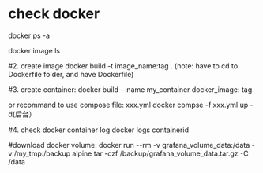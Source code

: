 # check docker
docker ps -a

docker image ls

#2. create image 
docker build -t image_name:tag . (note: have to cd to Dockerfile folder, and have Dockerfile)

#3. create container:
docker build --name my_container docker_image: tag


or 
recommand to use compose file: xxx.yml
docker compse -f xxx.yml up -d(后台）


#4. check docker container log
docker logs containerid


#download docker volume:
docker run --rm -v grafana_volume_data:/data -v /my_tmp:/backup alpine tar -czf /backup/grafana_volume_data.tar.gz -C /data .
